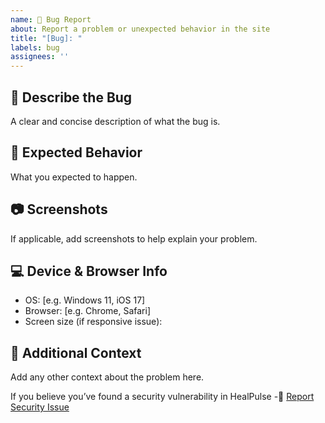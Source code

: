 ```yaml
---
name: 🐞 Bug Report
about: Report a problem or unexpected behavior in the site
title: "[Bug]: "
labels: bug
assignees: ''
---
```


## 🐛 Describe the Bug

A clear and concise description of what the bug is.


## 🤔 Expected Behavior

What you expected to happen.

## 📷 Screenshots

If applicable, add screenshots to help explain your problem.

## 💻 Device & Browser Info

- OS: [e.g. Windows 11, iOS 17]
- Browser: [e.g. Chrome, Safari]
- Screen size (if responsive issue):

## 📌 Additional Context

Add any other context about the problem here.


If you believe you’ve found a security vulnerability in HealPulse
-🔗 [Report Security Issue](https://forms.gle/8c7h6mnGE88QKgZ69)